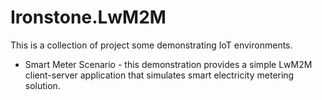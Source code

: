 # Ironstone.LwM2M

This is a collection of project some demonstrating IoT environments.

* Smart Meter Scenario - this demonstration provides a simple LwM2M client-server application that simulates smart electricity metering solution.
